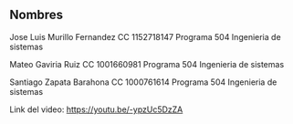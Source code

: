 ## Nombres
Jose Luis Murillo Fernandez 
CC 1152718147 
Programa 504 Ingenieria de sistemas

Mateo Gaviria Ruiz
CC 1001660981 
Programa 504 Ingenieria de sistemas

Santiago Zapata Barahona
CC 1000761614
Programa 504 Ingenieria de sistemas

Link del video: https://youtu.be/-ypzUc5DzZA